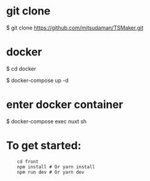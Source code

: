 # git clone 
$ git clone https://github.com/mitsudaman/TSMaker.git

# docker 
$ cd docker

$ docker-compose up -d

# enter docker container 
$ docker-compose exec nuxt sh

# To get started:
    
        cd front
        npm install # Or yarn install
        npm run dev # Or yarn dev
